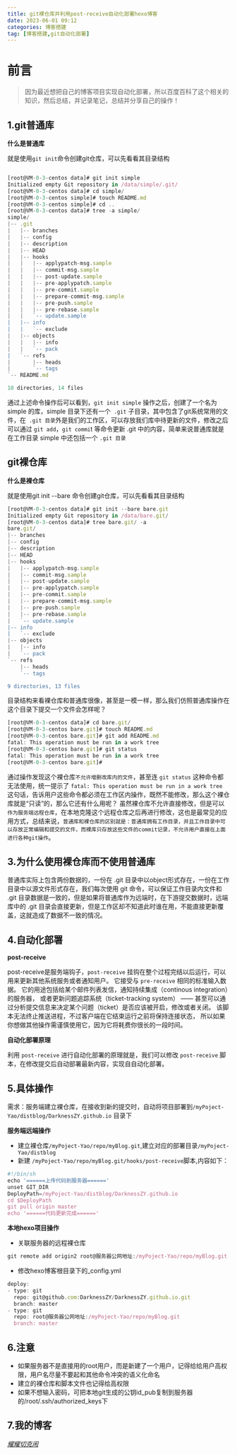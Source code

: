 ```yaml
---
title: git裸仓库并利用post-receive自动化部署hexo博客
date: 2023-06-01 09:12
categories: 博客搭建
tag: [博客搭建,git自动化部署] 
---
```


<meta name="referrer" content="no-referrer" />


# 前言

> 因为最近想把自己的博客项目实现自动化部署，所以百度百科了这个相关的知识，然后总结，并记录笔记，总结并分享自己的操作！

## 1.git普通库

**什么是普通库**

就是使用`git init`命令创建git仓库，可以先看看其目录结构

```js

[root@VM-0-3-centos data]# git init simple
Initialized empty Git repository in /data/simple/.git/
[root@VM-0-3-centos data]# cd simple/
[root@VM-0-3-centos simple]# touch README.md
[root@VM-0-3-centos simple]# cd ..
[root@VM-0-3-centos data]# tree -a simple/
simple/
|-- .git
|   |-- branches
|   |-- config
|   |-- description
|   |-- HEAD
|   |-- hooks
|   |   |-- applypatch-msg.sample
|   |   |-- commit-msg.sample
|   |   |-- post-update.sample
|   |   |-- pre-applypatch.sample
|   |   |-- pre-commit.sample
|   |   |-- prepare-commit-msg.sample
|   |   |-- pre-push.sample
|   |   |-- pre-rebase.sample
|   |   `-- update.sample
|   |-- info
|   |   `-- exclude
|   |-- objects
|   |   |-- info
|   |   `-- pack
|   `-- refs
|       |-- heads
|       `-- tags
`-- README.md

10 directories, 14 files

```

通过上述命令操作后可以看到，`git init simple` 操作之后，创建了一个名为 simple 的库，simple 目录下还有一个` .git` 子目录，其中包含了git系统常用的文件，在` .git 目录`外是我们的工作区，可以存放我们库中待更新的文件，修改之后可以通过 `git add`，`git commi`t 等命令更新 .git 中的内容，简单来说普通库就是在工作目录 simple 中还包括一个 `.git 目录`

## git裸仓库

**什么是裸仓库**

就是使用git init --bare 命令创建git仓库，可以先看看其目录结构

```js
[root@VM-0-3-centos data]# git init --bare bare.git
Initialized empty Git repository in /data/bare.git/
[root@VM-0-3-centos data]# tree bare.git/ -a
bare.git/
|-- branches
|-- config
|-- description
|-- HEAD
|-- hooks
|   |-- applypatch-msg.sample
|   |-- commit-msg.sample
|   |-- post-update.sample
|   |-- pre-applypatch.sample
|   |-- pre-commit.sample
|   |-- prepare-commit-msg.sample
|   |-- pre-push.sample
|   |-- pre-rebase.sample
|   `-- update.sample
|-- info
|   `-- exclude
|-- objects
|   |-- info
|   `-- pack
`-- refs
    |-- heads
    `-- tags

9 directories, 13 files

```

目录结构来看裸仓库和普通库很像，甚至是一模一样，那么我们仿照普通库操作在这个目录下提交一个文件会怎样呢？

```js
[root@VM-0-3-centos data]# cd bare.git/
[root@VM-0-3-centos bare.git]# touch README.md
[root@VM-0-3-centos bare.git]# git add README.md
fatal: This operation must be run in a work tree
[root@VM-0-3-centos bare.git]# git status
fatal: This operation must be run in a work tree
[root@VM-0-3-centos bare.git]#

```

通过操作发现这个裸仓库`不允许增删改库内的文件`，甚至连 `git status` 这种命令都无法使用，统一提示了 `fatal: This operation must be run in a work tree` 这句话，告诉用户这些命令都必须在工作区内操作，既然不能修改，那么这个裸仓库就是“只读”的，那么它还有什么用呢？
虽然裸仓库不允许直接修改，但是可以`作为服务端远程仓库`，在本地克隆这个远程仓库之后再进行修改，这也是最常见的应用方式，总结来说，`普通库和裸仓库的区别就是：普通库拥有工作目录，并且工作目录中可以存放正常编辑和提交的文件，而裸库只存放这些文件的commit记录，不允许用户直接在上面进行各种git操作`。

## 3.为什么使用裸仓库而不使用普通库

普通库实际上包含两份数据的，一份在 .git 目录中以object形式存在，一份在工作目录中以源文件形式存在，我们每次使用 git 命令，可以保证工作目录内文件和 .git 目录数据是一致的，但是如果将普通库作为远端时，在下游提交数据时，远端库中的 .git 目录会直接更新，但是工作区却不知道此时谁在用，不能直接更新覆盖，这就造成了数据不一致的情况。

## 4.自动化部署

**post-receive**

post-receive是服务端钩子，`post-receive` 挂钩在整个过程完结以后运行，可以用来更新其他系统服务或者通知用户。 它接受与 `pre-receive` 相同的标准输入数据。 它的用途包括给某个邮件列表发信，通知持续集成（continous integration）的服务器， 或者更新问题追踪系统（ticket-tracking system） —— 甚至可以通过分析提交信息来决定某个问题（ticket）是否应该被开启，修改或者关闭。 该脚本无法终止推送进程，不过客户端在它结束运行之前将保持连接状态， 所以如果你想做其他操作需谨慎使用它，因为它将耗费你很长的一段时间。

**自动化部署原理**

利用 `post-receive` 进行自动化部署的原理就是，我们可以修改 `post-receive` 脚本，在修改提交后自动部署最新内容，实现自自动化部署。

## 5.具体操作

需求：服务端建立裸仓库，在接收到新的提交时，自动将项目部署到`/myPoject-Yao/distblog/DarknessZY.github.io` 目录下

**服务端远端操作**

*   建立裸仓库`/myPoject-Yao/repo/myBlog.git`,建立对应的部署目录`/myPoject-Yao/distblog`
*   新建 `/myPoject-Yao/repo/myBlog.git/hooks/post-receive`脚本,内容如下：

```js
#!/bin/sh
echo '======上传代码到服务器======'
unset GIT_DIR
DeployPath=/myPoject-Yao/distblog/DarknessZY.github.io
cd $DeployPath
git pull origin master
echo '======代码更新完成======'
```

**本地hexo项目操作**

*   关联服务器的远程裸仓库

```js
git remote add origin2 root@服务器公网地址:/myPoject-Yao/repo/myBlog.git
```

*   修改hexo博客根目录下的\_config.yml

```js
deploy:
- type: git
  repo: git@github.com:DarknessZY/DarknessZY.github.io.git
  branch: master
- type: git
  repo: root@服务器公网地址:/myPoject-Yao/repo/myBlog.git
  branch: master
```

## 6.注意

*   如果服务器不是直接用的root用户，而是新建了一个用户，记得给给用户高权限，用户名尽量不要起和其他命令冲突的语义化命名
*   建立的裸仓库和脚本文件也记得给高权限
*   如果不想输入密码，可把本地git生成的公钥id\_pub复制到服务器的/root/.ssh/authorized\_keys下

## 7.我的博客

*[耀耀切克闹](https://yaoyaoqiekenao.com/)* 